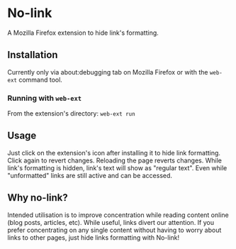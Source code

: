 # No-link

A Mozilla Firefox extension to hide link's formatting.

## Installation

Currently only via about:debugging tab on Mozilla Firefox or with the `web-ext` command tool.

### Running with `web-ext`
From the extension's directory:
`
web-ext run
`

## Usage

Just click on the extension's icon after installing it to hide link formatting. Click again to revert changes.
Reloading the page reverts changes.
While link's formatting is hidden, link's text will show as "regular text".
Even while "unformatted" links are still active and can be accessed.

## Why no-link?

Intended utilisation is to improve concentration while reading content online (blog posts, articles, etc).
While useful, links divert our attention. If you prefer concentrating on any single content without having to worry about links to other pages, just hide links formatting with No-link!
